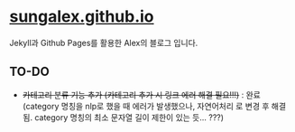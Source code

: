 # [sungalex.github.io](https://sungalex.github.io)

Jekyll과 Github Pages를 활용한 Alex의 블로그 입니다.


## TO-DO

- ~~카테고리 분류 기능 추가 (카테고리 추가 시 링크 에러 해결 필요!!!)~~ : 완료 (category 명칭을 nlp로 했을 때 에러가 발생했으나, 자연어처리 로 변경 후 해결됨. category 명칭의 최소 문자열 길이 제한이 있는 듯... ???)